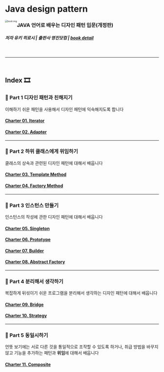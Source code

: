 # Java design pattern

<img src="http://image.kyobobook.co.kr/images/book/xlarge/914/x9788931436914.jpg" alt="book img" style="zoom: 50%; float:left;" />



### JAVA 언어로 배우는 디자인 패턴 입문(개정판)

##### 저자 유키 히로시 | 출판사 영진닷컴 | [book detail](http://www.kyobobook.co.kr/product/detailViewKor.laf?ejkGb=KOR&mallGb=KOR&barcode=9791158391447#N)

<br>



---

<br>



## Index ​🎞​

### :game_die: Part 1 디자인 패턴과 친해지기

이해하기 쉬운 패턴을 사용해서 디자인 패턴에 익숙해지도록 합니다

#### [Charter 01. Iterator](https://github.com/KOO-YS/java-design-pattern/tree/master/src/main/java/iterator)

#### [Charter 02. Adapter](https://github.com/KOO-YS/java-design-pattern/tree/master/src/main/java/adapter)

---

### :game_die: Part 2 하위 클래스에게 위임하기

클래스의 상속과 관련된 디자인 패턴에 대해서 배웁니다

#### [Charter 03. Template Method](https://github.com/KOO-YS/java-design-pattern/tree/master/src/main/java/template_method)

#### [Charter 04. Factory Method](https://github.com/KOO-YS/java-design-pattern/tree/master/src/main/java/factory_method)

---

### :game_die: Part 3 인스턴스 만들기

인스턴스의 작성에 관한 디자인 패턴에 대해서 배웁니다

#### [Charter 05. Singleton](https://github.com/KOO-YS/java-design-pattern/tree/master/src/main/java/singleton)

#### [Charter 06. Prototype](https://github.com/KOO-YS/java-design-pattern/tree/master/src/main/java/prototype)

#### [Charter 07. Builder](https://github.com/KOO-YS/java-design-pattern/tree/master/src/main/java/builder)

#### [Charter 08. Abstract Factory](https://github.com/KOO-YS/java-design-pattern/tree/master/src/main/java/abstract_factory)

---

### :game_die: Part 4 분리해서 생각하기

복잡하게 뒤섞이기 쉬운 프로그램을 분리해서 생각하는 디자인 패턴에 대해서 배웁니다

#### [Charter 09. Bridge](https://github.com/KOO-YS/java-design-pattern/tree/master/src/main/java/bridge)

#### [Charter 10. Strategy](https://github.com/KOO-YS/java-design-pattern/tree/master/src/main/java/strategy)

---

### :game_die: Part 5 동일시하기

언뜻 보기에는 서로 다른 것을 통일적으로 조작할 수 있도록 하거나, 취급 방법을 바꾸지 않고 기능을 추가하는 패턴과 **위임**에 대해서 배웁니다


#### [Charter 11. Composite](https://github.com/KOO-YS/java-design-pattern/tree/master/src/main/java/composite)

